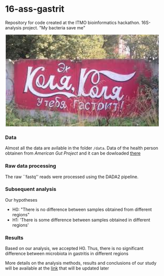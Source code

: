 # 16-ass-gastrit
Repository for code created at the ITMO bioinformatics hackathon. 16S-analysis project. "My bacteria save me"
<p align="center">
  <img width="500" alt="image" src="https://github.com/ailiskab-hub/16-ass-gastrit/blob/main/pics/photo_2024-06-25_16-12-01.jpg">
</p> 


### Data
Almost all the data are avilable in the folder ``` /data ```. Data of the health person obtainen from *American Gut Project* and it can be dowloaded [there](https://www.ebi.ac.uk/metagenomics/api/v1/studies/MGYS00000596/pipelines/5.0/file/ERP012803_taxonomy_abundances_SSU_v5.0.tsv)

### Raw data processing
The raw ``fastq'' reads were processed using the DADA2 pipeline.

### Subsequent analysis
Our hypotheses
- H0: "There is no difference between samples obtained from different regions"
- H1: 'There is some difference between samples obtained in different regions'

### Results
Based on our analysis, we accepted H0. Thus, there is no significant difference between microbiota in gastritis in different regions

More details on the analysis methods, results and conclusions of our study will be available at the [link](https://docs.google.com/document/d/1bZTrj9Nc1Jj4KxGpigHii50RLc0wTp1ZZgyn0IoR1_4/delite_this_part) that will be updated later
